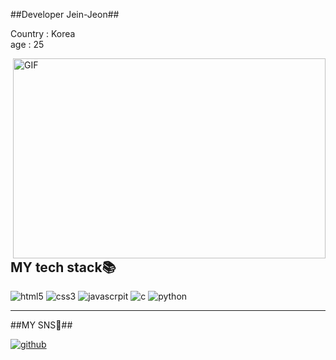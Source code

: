 ##Developer Jein-Jeon##
<p>
  Country : Korea <br>
  age : 25
</p>
<img align="right" alt="GIF" src="https://github.com/abhisheknaiidu/abhisheknaiidu/blob/master/code.gif?raw=true"
  width="500" height="320" /> <br>
<h2 align>MY tech stack📚</h2>
<p>
  <img alt="html5" src="https://img.shields.io/badge/-HTML5-red?style=for-the-badge&logo=html5&logoColor=ffffff" />
  <img alt="css3" src="https://img.shields.io/badge/-CSS3-blue?style=for-the-badge&logo=CSS3" />
  <img alt="javascrpit"
    src="https://img.shields.io/badge/-JAVASCRIPT-F7DF1E?style=for-the-badge&logo=JAVASCRIPT&logoColor=black" />
  <img alt="c" src="https://img.shields.io/badge/C-00599C?style=for-the-badge&logo=c&logoColor=white" />
  <img alt="python" src="https://img.shields.io/badge/Python-3776AB?style=for-the-badge&logo=python&logoColor=white" />
</p>
<hr>

##MY SNS📲##

<a href="https://github.com/realCCC">
  <img alt="github" src=https://img.shields.io/badge/GitHub-100000?style=for-the-badge&logo=github&logoColor=white> </a>
